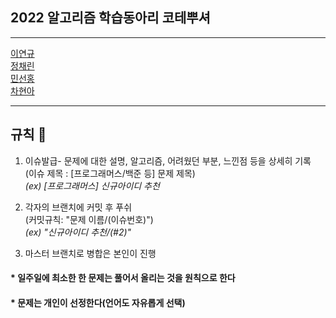 2022 알고리즘 학습동아리 코테뿌셔  
--------------------------------

***
[이연규](https://github.com/Lee-yeonkyu)  
[정채린](https://github.com/chaerin-77)  
[민선홍](https://github.com/Minseonhong)  
[차현아](https://github.com/chahyeonnaa)

***

## 규칙 :cop:
1. 이슈발급- 문제에 대한 설명, 알고리즘, 어려웠던 부분, 느낀점 등을 상세히 기록  
   (이슈 제목 : [프로그래머스/백준 등] 문제 제목)  
   _(ex) [프로그래머스] 신규아이디 추천_  
  

2. 각자의 브랜치에 커밋 후 푸쉬  
   (커밋규칙: "문제 이름/(이슈번호)")  
   _(ex) "신규아이디 추천/(#2)"_
  

3. 마스터 브랜치로 병합은 본인이 진행

#### * 일주일에 최소한 한 문제는 풀어서 올리는 것을 원칙으로 한다
#### * 문제는 개인이 선정한다(언어도 자유롭게 선택)
